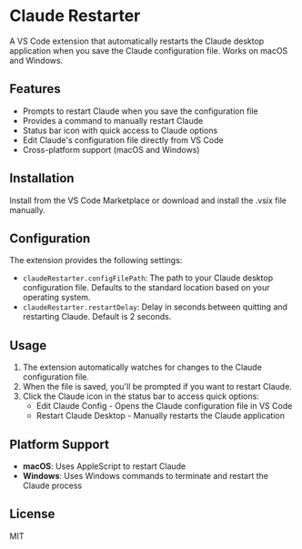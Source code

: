 # Claude Restarter

A VS Code extension that automatically restarts the Claude desktop application when you save the Claude configuration file. Works on macOS and Windows.

## Features

- Prompts to restart Claude when you save the configuration file
- Provides a command to manually restart Claude
- Status bar icon with quick access to Claude options
- Edit Claude's configuration file directly from VS Code
- Cross-platform support (macOS and Windows)

## Installation

Install from the VS Code Marketplace or download and install the .vsix file manually.

## Configuration

The extension provides the following settings:

- `claudeRestarter.configFilePath`: The path to your Claude desktop configuration file. Defaults to the standard location based on your operating system.
- `claudeRestarter.restartDelay`: Delay in seconds between quitting and restarting Claude. Default is 2 seconds.

## Usage

1. The extension automatically watches for changes to the Claude configuration file.
2. When the file is saved, you'll be prompted if you want to restart Claude.
3. Click the Claude icon in the status bar to access quick options:
   - Edit Claude Config - Opens the Claude configuration file in VS Code
   - Restart Claude Desktop - Manually restarts the Claude application

## Platform Support

- **macOS**: Uses AppleScript to restart Claude
- **Windows**: Uses Windows commands to terminate and restart the Claude process

## License

MIT